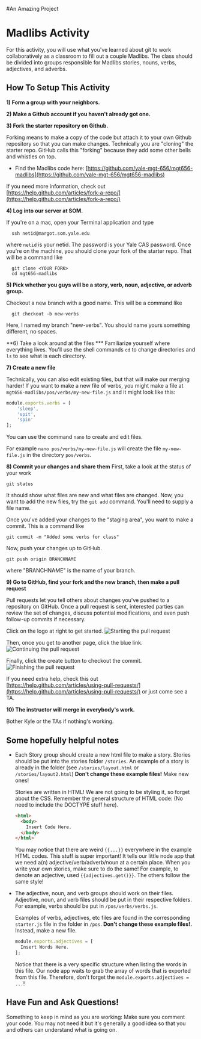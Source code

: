 #An Amazing Project
# Madlibs Activity
For this activity, you will use what you've learned about git to work collaboratively as a classroom to fill out a couple Madlibs. The class should be divided into groups responsible for Madlibs stories, nouns, verbs, adjectives, and adverbs.

## How To Setup This Activity

**1) Form a group with your neighbors.**

**2) Make a Github account if you haven't already got one.**

**3) Fork the starter repository on Github.**

Forking means to make a copy of the code but attach it to your own Github repository so that you can make changes.
Technically you are "cloning" the starter repo. GitHub calls this "forking" because they add some other
bells and whistles on top.
  * Find the Madlibs code here: [https://github.com/yale-mgt-656/mgt656-madlibs](https://github.com/yale-mgt-656/mgt656-madlibs)

  If you need more information, check out [https://help.github.com/articles/fork-a-repo/](https://help.github.com/articles/fork-a-repo/)

**4) Log into our server at SOM.**

If you're on a mac, open your Terminal application and type
```
  ssh netid@margot.som.yale.edu
```
where `netid` is your netid. The password is your Yale CAS password. Once you're
on the machine, you should clone your fork of the starter repo. That will be a command
like
```
  git clone <YOUR FORK>
  cd mgt656-madlibs
```

**5) Pick whether you guys will be a story, verb, noun, adjective, or adverb group.**

Checkout a new branch with a good name. This will be a command like
```
  git checkout -b new-verbs
```
Here, I named my branch "new-verbs". You should name yours something different, no spaces.

**6) Take a look around at the files ***
Familiarize yourself where everything lives. You'll use the shell commands `cd` to change
directories and `ls` to see what is each directory.

**7) Create a new file**

Technically, you can also edit existing files, but that will make our merging harder!
If you want to make a new file of verbs, you might make a file at
`mgt656-madlibs/pos/verbs/my-new-file.js` and it might look like this:

```javascript
module.exports.verbs = [
    'sleep',
    'spit',
    'spin'
];
```

You can use the command `nano` to create and edit files.

For example `nano pos/verbs/my-new-file.js` will create the file `my-new-file.js` in the directory `pos/verbs`.

**8) Commit your changes and share them**
First, take a look at the status of your work
```
git status
```

It should show what files are new and what files are changed. Now, you want
to add the new files, try the `git add` command. You'll need to supply a file name.

Once you've added your changes to the "staging area", you want to make a commit. This
is a command like
```
git commit -m "Added some verbs for class"
```

Now, push your changes up to GitHub.

```
git push origin BRANCHNAME
```
where "BRANCHNAME" is the name of your branch.

**9) Go to GitHub, find your fork and the new branch, then make a pull request**

  Pull requests let you tell others about changes you've pushed to a repository on GitHub. Once a pull request is sent, interested parties can review the set of changes, discuss potential modifications, and even push follow-up commits if necessary.

  Click on the logo at right to get started.
  ![Starting the pull request](https://github.com/yale-mgt-656/mgt656-madlibs/blob/master/images/pull.png)

  Then, once you get to another page, click the blue link.
  ![Continuing the pull request](https://github.com/yale-mgt-656/mgt656-madlibs/blob/master/images/pull2.png)

  Finally, click the create button to checkout the commit.
  ![Finishing the pull request](https://github.com/yale-mgt-656/mgt656-madlibs/blob/master/images/pull3.png)

  If you need extra help, check this out [https://help.github.com/articles/using-pull-requests/](https://help.github.com/articles/using-pull-requests/) or just come see a TA.

**10) The instructor will merge in everybody's work.**

Bother Kyle or the TAs if nothing's working.

## Some hopefully helpful notes

* Each Story group should create a new html file to make a story. Stories should be put into the stories folder `/stories`. An example of a story is already in the folder (see `/stories/layout.html` or `/stories/layout2.html`) **Don't change these example files!** Make new ones!

  Stories are written in HTML! We are not going to be styling it, so forget about the CSS. Remember the general structure of HTML code: (No need to include the DOCTYPE stuff here).

    ```html
    <html>
      <body>
        Insert Code Here.
      </body>
    </html>
    ```
  You may notice that there are weird `{{...}}` everywhere in the example HTML codes. This stuff is super important! It tells our little node app that we need a(n) adjective/verb/adverb/noun at a certain place. When you write your own stories, make sure to do the same! For example, to denote an adjective, used `{{adjectives.get()}}`. The others follow the same style!

* The adjective, noun, and verb groups should work on their files. Adjective, noun, and verb files should be put in their respective folders. For example, verbs should be put in `/pos/verbs/verbs.js`.

  Examples of verbs, adjectives, etc files are found in the corresponding `starter.js` file in the folder in `/pos`. **Don't change these example files!.** Instead, make a new file.

    ```javascript
    module.exports.adjectives = [
      Insert Words Here.
    ];
    ```
  Notice that there is a very specific structure when listing the words in this file. Our node app waits to grab the array of words that is exported from this file. Therefore, don't forget the `module.exports.adjectives = ...`!

## Have Fun and Ask Questions!

Something to keep in mind as you are working: Make sure you comment your code. You may not need it but it's generally a good idea so that you and others can understand what is going on.
